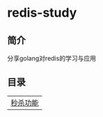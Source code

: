 # redis-study
## 简介
分享golang对redis的学习与应用
## 目录
<table>
  <tr>
    <td><a href="snap-up">秒杀功能</a></td>
  </tr>
</table>

